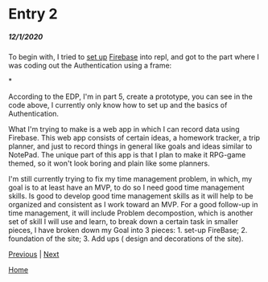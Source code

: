 # Entry 2
##### 12/1/2020

To begin with, I tried to <a href="https://fireship.io/lessons/firebase-quickstart/">set up</a> <a href="https://console.firebase.google.com/u/0/">Firebase</a> into repl, and got to the part where I was coding out the Authentication using a frame:

<!-- The core Firebase JS SDK is always required and must be listed first -->
*<script src="https://www.gstatic.com/firebasejs/8.1.1/firebase-app.js"></script>*

<!-- TODO: Add SDKs for Firebase products that you want to use
     https://firebase.google.com/docs/web/setup#available-libraries -->
<script src="https://www.gstatic.com/firebasejs/8.1.1/firebase-analytics.js"></script>

<script>
  // Your web app's Firebase configuration
  // For Firebase JS SDK v7.20.0 and later, measurementId is optional
  var firebaseConfig = {
  };
  // Initialize Firebase
  firebase.initializeApp(firebaseConfig);
  firebase.analytics();
</script>*

According to the EDP, I'm in part 5, create a prototype, you can see in the code above, I currently only know how to set up and the basics of Authentication.

What I'm trying to make is a web app in which I can record data using Firebase.
This web app consists of certain ideas, a homework tracker, a trip planner, and just to record things in general like goals and ideas similar to NotePad.
The unique part of this app is that I plan to make it RPG-game themed, so it won't look boring and plain like some planners.

I'm still currently trying to fix my time management problem, in which, my goal is to at least have an MVP, to do so I need good time management skills.
Is good to develop good time management skills as it will help to be organized and consistent as I work toward an MVP.
For a good follow-up in time management, it will include Problem decompostion, which is another set of skill I will use and learn, to break down a certain task in smaller pieces, I have broken down my Goal into 3 pieces: 1. set-up FireBase; 2. foundation of the site; 3. Add ups ( design and decorations of the site).

[Previous](entry01.md) | [Next](entry03.md)

[Home](../README.md)
